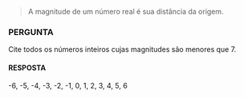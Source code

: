 > A magnitude de um número real é sua distância da
origem.

### PERGUNTA

Cite todos os números inteiros cujas magnitudes são menores que 7.

#### RESPOSTA

-6, -5, -4, -3, -2, -1, 0, 1, 2, 3, 4, 5, 6
